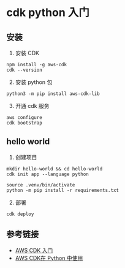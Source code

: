 # cdk python 入门

## 安装

1.  安装 CDK

```shell
npm install -g aws-cdk
cdk --version
```

2. 安装 python 包

```shell
python3 -m pip install aws-cdk-lib
```

3. 开通 cdk 服务

```shell
aws configure
cdk bootstrap
```

## hello world

1. 创建项目

```shell
mkdir hello-world && cd hello-world
cdk init app --language python

source .venv/bin/activate
python -m pip install -r requirements.txt
```

2. 部署

```shell
cdk deploy
```

## 参考链接

- [AWS CDK 入门](https://docs.aws.amazon.com/cdk/v2/guide/getting_started.html)
- [AWS CDK在 Python 中使用](https://docs.aws.amazon.com/zh_cn/cdk/v2/guide/work-with-cdk-python.html)
